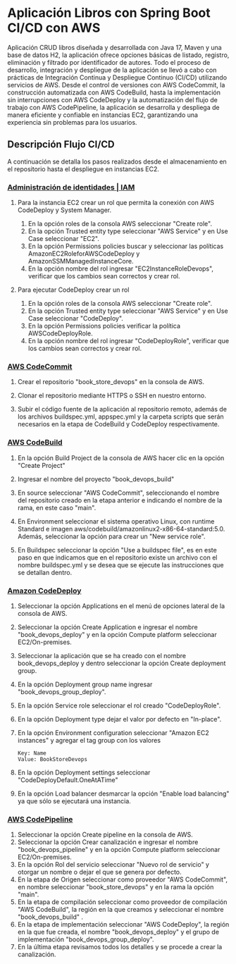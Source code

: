 # Aplicación Libros con Spring Boot CI/CD con AWS 

Aplicación CRUD libros diseñada y desarrollada con Java 17, Maven y una base de datos H2, la aplicación ofrece opciones básicas de listado, registro, eliminación y filtrado por identificador de autores.
Todo el proceso de desarrollo, integración y despliegue de la aplicación se llevó a cabo con prácticas de Integración Continua y Despliegue Continuo (CI/CD) utilizando servicios de AWS. Desde el control de versiones con AWS CodeCommit, la construcción automatizada con AWS CodeBuild, hasta la implementación sin interrupciones con AWS CodeDeploy y la automatización del flujo de trabajo con AWS CodePipeline, la aplicación se desarrolla y despliega de manera eficiente y confiable en instancias EC2, garantizando una experiencia sin problemas para los usuarios.

## Descripción Flujo CI/CD

A continuación se detalla los pasos realizados desde el almacenamiento en el repositorio hasta el despliegue en instancias EC2.

### [Administración de identidades | IAM ](https://aws.amazon.com/es/iam/?trk=3cfe03ed-c5b4-45aa-b6e1-27fc8d2b4f35&sc_channel=ps&s_kwcid=AL!4422!10!71468491682381!71469018664105&ef_id=6e1e4aae96561686e3f62f60dca8e66a:G:s)

1. Para la instancia EC2 crear un rol que permita la conexión con AWS CodeDeploy y System Manager.
   
   1. En la opción roles de la consola AWS seleccionar "Create role".
   2. En la opción Trusted entity type seleccionar "AWS Service" y en Use Case seleccionar "EC2".
   3. En la opción Permissions policies buscar y seleccionar las políticas AmazonEC2RoleforAWSCodeDeploy y AmazonSSMManagedInstanceCore.
   4. En la opción nombre del rol ingresar "EC2InstanceRoleDevops", verificar que los cambios sean correctos y crear rol.

2. Para ejecutar CodeDeploy crear un rol
   
   1. En la opción roles de la consola AWS seleccionar "Create role".
   2. En la opción Trusted entity type seleccionar "AWS Service" y en Use Case seleccionar "CodeDeploy".
   3. En la opción Permissions policies verificar la política AWSCodeDeployRole.
   4. En la opción nombre del rol ingresar "CodeDeployRole", verificar que los cambios sean correctos y crear rol.

### [AWS CodeCommit](https://aws.amazon.com/es/codecommit/)

1. Crear el repositorio "book_store_devops" en la consola de AWS.

2. Clonar el repositorio mediante HTTPS o SSH en nuestro entorno.

3. Subir el código fuente de la aplicación al repositorio remoto, además de los archivos buildspec.yml, appspec.yml y la carpeta scripts que serán necesarios en la etapa de CodeBuild y CodeDeploy respectivamente.

### [AWS CodeBuild](https://aws.amazon.com/es/codebuild/)

1. En la opción Build Project de la consola de AWS hacer clic en la opción "Create Project"

2. Ingresar el nombre del proyecto "book_devops_build"

3. En source seleccionar "AWS CodeCommit", seleccionando el nombre del repositorio creado en la etapa anterior e indicando el nombre de la rama, en este caso "main".

4. En Environment seleccionar el sistema operativo Linux, con runtime Standard e imagen aws/codebuild/amazonlinux2-x86-64-standard:5.0. Además, seleccionar la opción para crear un "New service role".

5. En Buildspec seleccionar la opción "Use a buildspec file", es en este paso en que indicamos que en el repositorio existe un archivo con el nombre buildspec.yml y se desea que se ejecute las instrucciones que se detallan dentro.

### [Amazon CodeDeploy](https://aws.amazon.com/es/codedeploy/)

1. Seleccionar la opción Applications en el menú de opciones lateral de la consola de AWS.
2. Seleccionar la opción Create Application e ingresar el nombre "book_devops_deploy" y en la opción Compute platform seleccionar EC2/On-premises.
3. Seleccionar la aplicación que se ha creado con el nombre book_devops_deploy y dentro seleccionar la opción Create deployment group.
4. En la opción Deployment group name ingresar "book_devops_group_deploy".
5. En la opción Service role seleccionar el rol creado "CodeDeployRole".
6. En la opción Deployment type dejar el valor por defecto en "In-place".
7. En la opción Environment configuration seleccionar "Amazon EC2 instances" y agregar el tag group con los valores
   
   ```
   Key: Name
   Value: BookStoreDevops
   ```
8. En la opción Deployment settings seleccionar "CodeDeployDefault.OneAtATime"
9. En la opción Load balancer desmarcar la opción "Enable load balancing" ya que sólo se ejecutará una instancia.

### [AWS CodePipeline](https://aws.amazon.com/es/codepipeline/)

1. Seleccionar la opción Create pipeline en la consola de AWS.
2. Seleccionar la opción Crear canalización e ingresar el nombre "book_devops_pipeline" y en la opción Compute platform seleccionar EC2/On-premises.
3. En la opción Rol del servicio seleccionar "Nuevo rol de servicio" y otorgar un nombre o dejar el que se genera por defecto.
4. En la etapa de Origen seleccionar como proveedor "AWS CodeCommit", en nombre seleccionar "book_store_devops" y en la rama la opción "main".
5. En la etapa de compilación seleccionar como proveedor de compilación "AWS CodeBuild", la región en la que creamos y seleccionar el nombre "book_devops_build" .
6. En la etapa de implementación seleccionar "AWS CodeDeploy", la región en la que fue creada, el nombre "book_devops_deploy" y el grupo de implementación "book_devops_group_deploy".
7. En la última etapa revisamos todos los detalles y se procede a crear la canalización.
